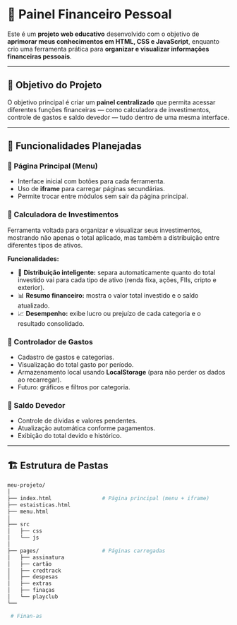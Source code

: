 # 💼 Painel Financeiro Pessoal

Este é um **projeto web educativo** desenvolvido com o objetivo de **aprimorar meus conhecimentos em HTML, CSS e JavaScript**, enquanto crio uma ferramenta prática para **organizar e visualizar informações financeiras pessoais**.

---

## 🧠 Objetivo do Projeto

O objetivo principal é criar um **painel centralizado** que permita acessar diferentes funções financeiras — como calculadora de investimentos, controle de gastos e saldo devedor — tudo dentro de uma mesma interface.

---

## 🧩 Funcionalidades Planejadas

### 🔹 Página Principal (Menu)
- Interface inicial com botões para cada ferramenta.
- Uso de **iframe** para carregar páginas secundárias.
- Permite trocar entre módulos sem sair da página principal.

### 🔹 Calculadora de Investimentos
Ferramenta voltada para organizar e visualizar seus investimentos, mostrando não apenas o total aplicado, mas também a distribuição entre diferentes tipos de ativos.

**Funcionalidades:**
- 💸 **Distribuição inteligente:** separa automaticamente quanto do total investido vai para cada tipo de ativo (renda fixa, ações, FIIs, cripto e exterior).
- 📊 **Resumo financeiro:** mostra o valor total investido e o saldo atualizado.
- 📈 **Desempenho:** exibe lucro ou prejuízo de cada categoria e o resultado consolidado.

### 🔹 Controlador de Gastos
- Cadastro de gastos e categorias.
- Visualização do total gasto por período.
- Armazenamento local usando **LocalStorage** (para não perder os dados ao recarregar).
- Futuro: gráficos e filtros por categoria.

### 🔹 Saldo Devedor
- Controle de dívidas e valores pendentes.
- Atualização automática conforme pagamentos.
- Exibição do total devido e histórico.

---

## 🏗️ Estrutura de Pastas

```bash
meu-projeto/
│
├── index.html                # Página principal (menu + iframe)
├── estaisticas.html                
├── menu.html
│
├── src
│   ├── css
│   └── js
│   
├── pages/                    # Páginas carregadas 
│   ├── assinatura
│   ├── cartão
│   ├── credtrack
│   ├── despesas
│   ├── extras
│   ├── finaças
│   └── playclub
└──

 # Finan-as
